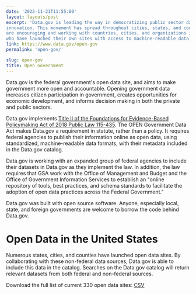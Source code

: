```yaml
---
date: '2022-11-21T11:55:00'
layout: layouts/post
excerpt: 'Data.gov is leading the way in democratizing public sector data and driving
innovation. This movement has spread throughout cities, states, and countries. We
are encouraging and working with countries, cities, and organizations internationally,
who have launched their own sites with access to machine-readable data.'
link: https://www.data.gov/open-gov
permalink: 'open-gov/'

slug: open-gov
title: Open Government
---
```


Data.gov is the federal government's open data site, and aims to make government more open and accountable. Opening government data increases citizen participation in government, creates opportunities for economic development, and informs decision making in both the private and public sectors.

Data.gov implements [Title II of the Foundations for Evidence-Based Policymaking Act of 2018 Public Law 115-435](https://www.congress.gov/bill/115th-congress/house-bill/4174). The OPEN Government Data Act makes Data.gov a requirement in statute, rather than a policy. It requires federal agencies to publish their information online as open data, using standardized, machine-readable data formats, with their metadata included in the Data.gov catalog.

Data.gov is working with an expanded group of federal agencies to include their datasets in Data.gov as they implement the law. In addition, the law requires that GSA work with the Office of Management and Budget and the Office of Government Information Services to establish an "online repository of tools, best practices, and schema standards to facilitate the adoption of open data practices across the Federal Government."

Data.gov was built with open source software. Anyone, especially local, state, and foreign governments are welcome to borrow the code behind Data.gov.

# Open Data in the United States

Numerous states, cities, and counties have launched open data sites. By collaborating with these non-federal data sources, Data.gov is able to include this data in the catalog. Searches on the Data.gov catalog will return relevant datasets from both federal and non-federal sources.

Download the full list of current 330 open data sites: [CSV](https://s3-us-gov-west-1.amazonaws.com/cg-0817d6e3-93c4-4de8-8b32-da6919464e61/open_data_sites_2022_11_21.csv)
